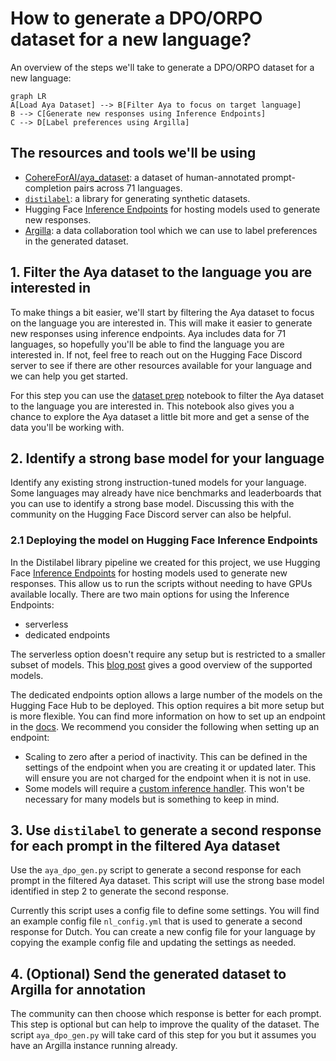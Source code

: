 # How to generate a DPO/ORPO dataset for a new language?

An overview of the steps we'll take to generate a DPO/ORPO dataset for a new language:

```mermaid
graph LR
A[Load Aya Dataset] --> B[Filter Aya to focus on target language]
B --> C[Generate new responses using Inference Endpoints]
C --> D[Label preferences using Argilla]
```

## The resources and tools we'll be using

- [CohereForAI/aya_dataset](https://huggingface.co/datasets/CohereForAI/aya_dataset): a dataset of human-annotated prompt-completion pairs across 71 languages.
- [`distilabel`](https://github.com/argilla-io/distilabel/): a library for generating synthetic datasets.
- Hugging Face [Inference Endpoints](https://huggingface.co/docs/inference-endpoints/index) for hosting models used to generate new responses.
- [Argilla](https://argilla.io/): a data collaboration tool which we can use to label preferences in the generated dataset.

## 1. Filter the Aya dataset to the language you are interested in

To make things a bit easier, we'll start by filtering the Aya dataset to focus on the language you are interested in. This will make it easier to generate new responses using inference endpoints. Aya includes data for 71 languages, so hopefully you'll be able to find the language you are interested in. If not, feel free to reach out on the Hugging Face Discord server to see if there are other resources available for your language and we can help you get started.

For this step you can use the [dataset prep](./01_datasets_prep.ipynb) notebook to filter the Aya dataset to the language you are interested in. This notebook also gives you a chance to explore the Aya dataset a little bit more and get a sense of the data you'll be working with.

## 2. Identify a strong base model for your language

Identify any existing strong instruction-tuned models for your language. Some languages may already have nice benchmarks and leaderboards that you can use to identify a strong base model. Discussing this with the community on the Hugging Face Discord server can also be helpful.

### 2.1 Deploying the model on Hugging Face Inference Endpoints

In the Distilabel library pipeline we created for this project, we use Hugging Face [Inference Endpoints](https://huggingface.co/docs/inference-endpoints/index) for hosting models used to generate new responses. This allow us to run the scripts without needing to have GPUs available locally. There are two main options for using the Inference Endpoints:

- serverless
- dedicated endpoints

The serverless option doesn't require any setup but is restricted to a smaller subset of models. This [blog post](https://huggingface.co/blog/inference-pro#supported-models) gives a good overview of the supported models. 

The dedicated endpoints option allows a large number of the models on the Hugging Face Hub to be deployed. This option requires a bit more setup but is more flexible. You can find more information on how to set up an endpoint in the [docs](https://huggingface.co/docs/inference-endpoints/index). We recommend you consider the following when setting up an endpoint:

- Scaling to zero after a period of inactivity. This can be defined in the settings of the endpoint when you are creating it or updated later. This will ensure you are not charged for the endpoint when it is not in use.
- Some models will require a [custom inference handler](https://huggingface.co/docs/inference-endpoints/guides/custom_handler). This won't be necessary for many models but is something to keep in mind.

## 3. Use `distilabel` to generate a second response for each prompt in the filtered Aya dataset

Use the `aya_dpo_gen.py` script to generate a second response for each prompt in the filtered Aya dataset. This script will use the strong base model identified in step 2 to generate the second response.

Currently this script uses a config file to define some settings. You will find an example config file `nl_config.yml` that is used to generate a second response for Dutch. You can create a new config file for your language by copying the example config file and updating the settings as needed.

## 4. (Optional) Send the generated dataset to Argilla for annotation

The community can then choose which response is better for each prompt. This step is optional but can help to improve the quality of the dataset. The script `aya_dpo_gen.py` will take card of this step for you but it assumes you have an Argilla instance running already.
